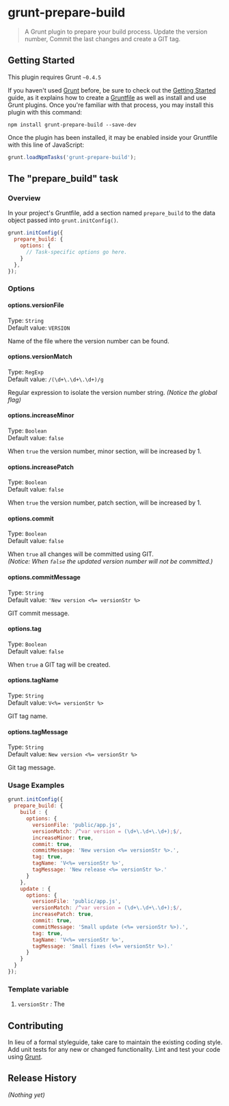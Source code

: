 # grunt-prepare-build

> A Grunt plugin to prepare your build process.
  Update the version number, Commit the last changes and create a GIT tag.

## Getting Started
This plugin requires Grunt `~0.4.5`

If you haven't used [Grunt](http://gruntjs.com/) before, be sure to check out the [Getting Started](http://gruntjs.com/getting-started) guide, as it explains how to create a [Gruntfile](http://gruntjs.com/sample-gruntfile) as well as install and use Grunt plugins. Once you're familiar with that process, you may install this plugin with this command:

```shell
npm install grunt-prepare-build --save-dev
```

Once the plugin has been installed, it may be enabled inside your Gruntfile with this line of JavaScript:

```js
grunt.loadNpmTasks('grunt-prepare-build');
```

## The "prepare_build" task

### Overview
In your project's Gruntfile, add a section named `prepare_build` to the data object passed into `grunt.initConfig()`.

```js
grunt.initConfig({
  prepare_build: {
    options: {
      // Task-specific options go here.
    }
  },
});
```

### Options

#### options.versionFile
Type: `String`  
Default value: `VERSION`

Name of the file where the version number can be found.

#### options.versionMatch
Type: `RegExp`  
Default value: `/(\d+\.\d+\.\d+)/g`

Regular expression to isolate the version number string.
_(Notice the global flag)_


#### options.increaseMinor
Type: `Boolean`  
Default value: `false`

When `true` the version number, minor section, will be increased by 1.


#### options.increasePatch
Type: `Boolean`  
Default value: `false`

When `true` the version number, patch section, will be increased by 1.


#### options.commit
Type: `Boolean`  
Default value: `false`

When `true` all changes will be committed using GIT.  
_(Notice: When `false` the updated version number will not be committed.)_


#### options.commitMessage
Type: `String`  
Default value: `'New version <%= versionStr %>`

GIT commit message.

#### options.tag
Type: `Boolean`  
Default value: `false`

When `true` a GIT tag will be created.

#### options.tagName
Type: `String`  
Default value: `V<%= versionStr %>`

GIT tag name.

#### options.tagMessage
Type: `String`  
Default value: `New version <%= versionStr %>`

Git tag message.

### Usage Examples

```js
grunt.initConfig({
  prepare_build: {
    build : {
      options: {
        versionFile: 'public/app.js',
        versionMatch: /^var version = (\d+\.\d+\.\d+);$/,
        increaseMinor: true,
        commit: true,
        commitMessage: 'New version <%= versionStr %>.',
        tag: true,
        tagName: 'V<%= versionStr %>',
        tagMessage: 'New release <%= versionStr %>.'
      }
    },
    update : {
      options: {
        versionFile: 'public/app.js',
        versionMatch: /^var version = (\d+\.\d+\.\d+);$/,
        increasePatch: true,
        commit: true,
        commitMessage: 'Small update (<%= versionStr %>).',
        tag: true,
        tagName: 'V<%= versionStr %>',
        tagMessage: 'Small fixes (<%= versionStr %>).'
      }
    }
  }
});
```

### Template variable

1. `versionStr` *:* The 

## Contributing
In lieu of a formal styleguide, take care to maintain the existing coding style. Add unit tests for any new or changed functionality. Lint and test your code using [Grunt](http://gruntjs.com/).

## Release History
_(Nothing yet)_

